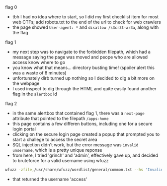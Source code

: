 flag 0
- tbh I had no idea where to start, so I did my first checklist item for most web CTFs; add robots.txt to the end of the url to check for web crawlers
- the page showed `User-agent: *` and  `disallow /s3cr3t-ar3a`, along with the flag

flag 1
- my next step was to navigate to the forbidden filepath, which had a message saying the page was moved and peope who are allowed access know where to go
- you know what that means... directory busting time! (spoiler alert this was a waste of 8 minutes)
- unfortunately dirb turned up nothing so I decided to dig a bit more on the webpage
- I used inspect to dig through the HTML and quite easily found another flag in the `alertbox` id

flag 2
- in the same alertbox that contained flag 1, there was a `next-page` attribute that pointed to the filepath `/apps-home`
- this page contains a few differen buttons, including one for a secure login portal
- clicking on the secure login page created a popup that prompted you to start a challege to access the secret area
- SQL injection didn't work, but the error message was `invalid unsername`, which is a pretty unique reponse
- from here, I tried 'grinch' and 'admin', effectively gave up, and decided to bruteforce for a valid username using wfuzz
```bash
wfuzz -zfile,/usr/share/wfuzz/wordlist/general/common.txt --hs 'Invalid Username' -d 'username=FUZZ&password=grinch' https://66eb8eed35791300628d3d4f7b00bccf.ctf.hacker101.com/secure-login/
```
- that returned the username 'access'
